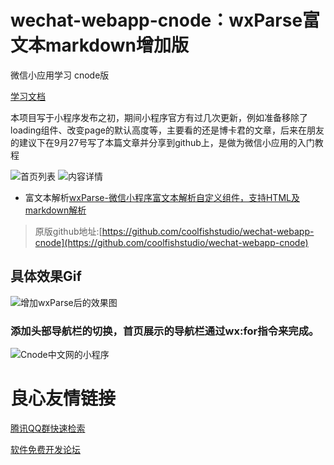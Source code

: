 # wechat-webapp-cnode：wxParse富文本markdown增加版
微信小应用学习 cnode版

[学习文档](./study.md)

本项目写于小程序发布之初，期间小程序官方有过几次更新，例如准备移除了loading组件、改变page的默认高度等，主要看的还是博卡君的文章，后来在朋友的建议下在9月27号写了本篇文章并分享到github上，是做为微信小应用的入门教程

![首页列表](https://dn-cnode.qbox.me/Fo4zG2Vfe50352POPZYXv8Ls0Jcc)
![内容详情](https://dn-cnode.qbox.me/Fl7TiaW13s541lHZ7Crq7NxKshqG)

* 富文本解析[wxParse-微信小程序富文本解析自定义组件，支持HTML及markdown解析](https://github.com/icindy/wxParse)

> 原版github地址:[https://github.com/coolfishstudio/wechat-webapp-cnode](https://github.com/coolfishstudio/wechat-webapp-cnode)

## 具体效果Gif

![增加wxParse后的效果图](screenshoot/cnode1.gif)

### 添加头部导航栏的切换，首页展示的导航栏通过wx:for指令来完成。
![Cnode中文网的小程序](http://upload-images.jianshu.io/upload_images/814550-2ecacd094b7c464e.png?imageMogr2/auto-orient/strip%7CimageView2/2/w/1240)


 # 良心友情链接

[腾讯QQ群快速检索](http://u.720life.cn/s/8cf73f7c)

[软件免费开发论坛](http://u.720life.cn/s/bbb01dc0)